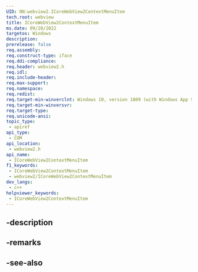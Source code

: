 ```yaml
---
UID: NN:webview2.ICoreWebView2ContextMenuItem
tech.root: webview
title: ICoreWebView2ContextMenuItem
ms.date: 09/20/2022
targetos: Windows
description: 
prerelease: false
req.assembly: 
req.construct-type: iface
req.ddi-compliance: 
req.header: webview2.h
req.idl: 
req.include-header: 
req.max-support: 
req.namespace: 
req.redist: 
req.target-min-winverclnt: Windows 10, version 1809 (with Windows App SDK 1.1 or later)
req.target-min-winversvr: 
req.target-type: 
req.unicode-ansi: 
topic_type:
 - apiref
api_type:
 - COM
api_location:
 - webview2.h
api_name:
 - ICoreWebView2ContextMenuItem
f1_keywords:
 - ICoreWebView2ContextMenuItem
 - webview2/ICoreWebView2ContextMenuItem
dev_langs:
 - c++
helpviewer_keywords:
 - ICoreWebView2ContextMenuItem
---
```


## -description

## -remarks

## -see-also

